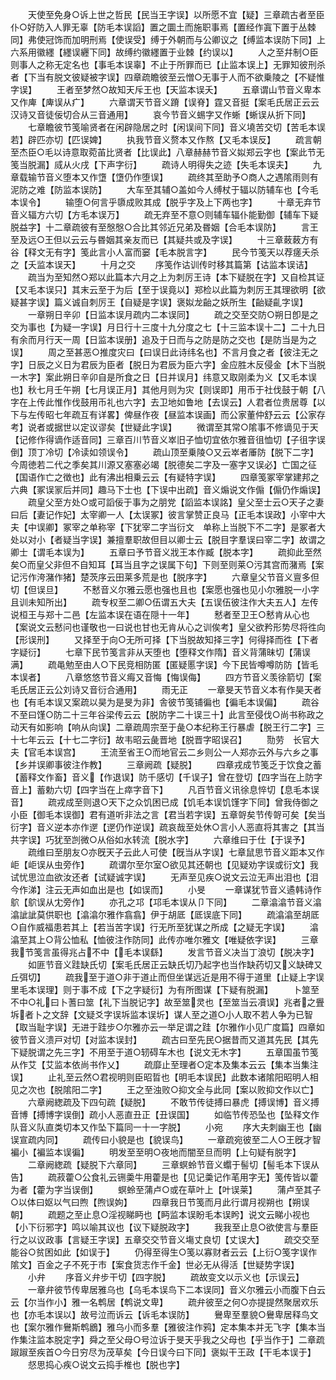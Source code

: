<!-- { "loadSidebar": true } -->
　　天使至免身○诉上世之哲民【民当王字误】以所愿不宜【疑】三章疏古者至臣仆○好防入人罪无辜【防毛本误謟】置之圜土而施职事焉【置经作寘下置于丛棘同】弗使冠饰而加明刑焉【使误受】缚于外朝而与公卿议之【缚监本误防下同】上六系用徽纆【纆误纒下同】故缚约徽纆置于业棘【约误以】
　　人之至幷制○臣则事人之称无定名也【事毛本误辜】不止于所罪而已【止监本误上】无罪知彼刑杀者【下当有脱文彼疑被字误】四章疏瞻彼至云憎○无事于人而不欲乗陵之【不疑惟字误】
　　王者至梦然○故知天斥王也【天监本误夭】
　　五章谓山节音义卑本又作庳【庳误从疒】
　　六章谓天节音义蹐【误脊】霆又音挺【案毛氏居正云云汉诗又音徒佞切合从三音通用】
　　哀今节音义蜴字又作蜥【蜥误从折下同】
　　七章瞻彼节笺喻贤者在闲辟隐居之时【闲误间下同】音义墝苦交切【苦毛本误若】辟匹亦切【匹误婢】
　　执我节音义赘本又作熬【又毛本误反】
　　疏言朝至杰臣○毛以诗意取菀苖比贤者【比误此】八章赫赫节音义姒郑云字也【案此节无笺当脱漏】烕从火戌【下声字衍】
　　疏诗人明得失之迹【失毛本误夫】
　　九章载输节音义堕本又作墯【墯仍作堕误】
　　疏终其至助予○商人之遇隂雨则有泥防之难【防监本误防】
　　大车至其辅○盖如今人缚杖于辐以防辅车也【今毛本误令】
　　输堕○何言乎隳成败其成【脱乎字及上下两也字】
　　十章无弃节音义辐方六切【方毛本误万】
　　疏无弃至不意○则辅车辐仆能勤御【辅车下疑脱益字】十二章疏彼有至慇慇○合比其邻近兄弟及昬姻【合毛本误防】
　　言王至及远○王但以云云与昬姻其亲友而已【其疑共或及字误】
　　十三章蓛蓛方有谷【释文无有字】笺此言小人富而窭【毛本脱言字】
　　民今节笺天以荐瘥夭杀之【夭监本误天】
　　十月之交
　　序笺作诂训传时移其篇第【诂监本误诘】
　　疏当为至知然○郑以此篇本六月之上为刺厉王诗【本下疑脱在字】又自检其证【又毛本误只】其末云至于为后【至于误竟以】郑检以此篇为刺厉王其理欲明【欲疑甚字误】篇义诚自刺厉王【自疑是字误】褒姒龙齝之妖所生【齝疑齓字误】
　　一章朔日辛卯【日监本误月疏内二本误同】
　　疏之交至交防○朔日卽是之交为事也【为疑一字误】月日行十三度十九分度之七【十三监本误十二】二十九日有余而月行天一周【日监本误册】追及于日而与之防是防之交也【是防当是为之误】
　　周之至甚恶○推度灾曰【曰误日此诗纬名也】不言月食之者【彼注无之字】日辰之义日为君辰为臣者【脱日为君辰为臣六字】金应胜木反侵金【木下当脱一木字】案此朔日辛卯自是所食之日【日并误月】纬意又取刚柔为义【又毛本误也】秋七月壬午朔【七月误正月】其他月则为灾【则误即】用币于社伐鼓于朝【八字在上传此惟作伐鼓用币礼也六字】去卫地如鲁地【去误云】人君者位贵居尊【以下与左传昭七年疏互有详畧】俾昼作夜【昼监本误画】而公家董仲舒云云【公家存考】说者或据世以定议谬矣【世疑此字误】
　　微谓至其常○隂事不修谪见于天【记修作得谪作适音同】三章百川节音义崒旧子恤切宜依尔雅音徂恤切【子徂字误倒】顶丁冷切【冷读如领误令】
　　疏山顶至乗陵○又云崒者厜防【脱下二字】今周徳若二代之季矣其川源又塞塞必竭【脱德矣二字及一塞字又误必】亡国之征【国语作亡之徴也】此有沸出相乗云云【有疑特字误】
　　四章笺冢宰掌建邦之六典【冢误冡后并同】趣马下士也【下误中出疏】音义煽说文作傓【傓仍作煽误】
　　疏皇父至方处○或可謟佞于事为之朋党【謟监本误詺】皇父至士云○天子之妻曰后【妻记作妃】太宰卿一人【太误冢】彼言掌赞正良马【正毛本误政】小宰中大夫【中误卿】冢宰之单称宰【下犹宰二字当衍文　单称上当脱下不二字】是冢者大处以对小【者疑当字误】兼擅羣职故但目以卿士云【脱目字羣误曰宰二字】故谓之卿士【谓毛本误为】
　　五章曰予节音义戕王本作臧【脱本字】
　　疏抑此至然矣○而皇父非但不自知耳【耳当且字之误属下句】下则至则莱○污其宫而潴焉【案记污作洿潴作猪】楚茨序云田莱多荒是也【脱序字】
　　六章皇父节音义亶多但切【但误旦】
　　不慭音义尔雅云愿也强也且也【案愿也强也见小尔雅脱一小字且训未知所出】
　　疏专权至二卿○伍谓五大夫【五误伍彼注作大夫五人】左传说桓王与郑十二邑【左监本误在语在隠十一年】
　　慭者至卫王○慭肯从心也【案说文云慭问也谨敬也一曰说也甘也无肯从心之训俟考】皇父欲矜形势尽将徃向【形误刑】
　　又择至于向○无所可择【下当脱故知择三字】何得择而徃【下者字疑衍】
　　七章下民节笺言非从天堕也【堕释文作隋】音义背蒲昧切【蒲误满】
　　疏黾勉至由人○下民竞相防匿【匿疑慝字误】今下民皆噂噂防防【皆毛本误者】
　　八章悠悠节音义痗又音悔【悔误侮】
　　四方节音义羡徐箭切【案毛氏居正云公刘诗又音衍合通用】
　　雨无正
　　一章旻天节音义本有作昊天者也【有毛本误又案疏以昊为是旻为非】舎彼节笺铺徧也【徧毛本误偏】
　　疏谷不至曰馑○防二十三年谷梁传云云【脱防字二十误三十】此言至侵伐○尚书称政之动天有如影响【响从向误】二章疏周宗至于彘○本纪称王行暴虐【脱王行二字】三十七年云云【十七二字衍】故韦昭云彘晋地【脱晋字昭误召】
　　勚劳　长官大夫【官毛本误宫】
　　王流至省王○而地官云二乡则公一人郑亦云外与六乡之事【乡并误卿事彼注作教】
　　三章阙疏【疑脱】
　　四章戎成节笺乏于饮食之蓄【蓄释文作畜】音义【作退误】防千感切【千误子】曾在登切【四字当在上防字音上】蓄勅六切【四字当在上瘁字音下】
　　凡百节音义讯徐息悴切【息毛本误音】
　　疏戎成至则退○天下之众饥困已成【饥毛本误饥馑字下同】曾我侍御之小臣【御毛本误御】君有道听非法之言【君当若字误】五章哿矣节传哿可矣【矣当衍字】音义逆本亦作遻【遻仍作逆误】疏哀哉至处休○言小人恶直将其害之【其当共字误】巧犹至剀微○从俗如水转流【脱水字】
　　六章维曰于仕【于误予】
　　疏维曰至朋友○亦旣天子云此人可使【旣当从字误】七章鼠思节音义距本又作岠【岠误从虫旁作】
　　疏谓尔至尔室○欲见其还朝也【见疑劝字误或衍文】我试忧思泣血欲汝还者【试疑诚字误】
　　无声至见疾○说文云泣无声出泪也【泪今作涕】注云无声如血出是也【如误而】
　　小旻
　　一章谋犹节音义遹韩诗作鴥【鴥误从冘旁作】
　　亦孔之邛【邛毛本误从卩下同】
　　二章潝潝节音义潝潝訿訿莫供职也【潝潝尔雅作翕翕】伊于胡厎【厎误底下同】
　　疏潝潝至胡厎○自作威福患若其上【若当苦字误】行无所至犹谋之所成【之疑无字误】
　　潝潝至其上○背公恤私【恤彼注作防同】此传亦唯尔雅文【唯疑依字误】
　　三章我节笺言虽得兆占不中【毛本误繇】
　　发言节音义决当丁浪切【脱决字】
　　如匪节音义跬缺氏切【案毛氏居正云缺氏切乃起字也当作缺药切又义缺碑又丘弭切】
　　疏我至于道○非于道止而但坐谋远近是用不得于道里【止疑上字误里毛本误理】则于事不成【下之字疑衍】为有所图谋【下疑有脱漏】
　　卜筮至不中○礼曰卜蓍曰筮【礼下当脱记字】故至筮灵也【至筮当云凟误】兆者之舋坼者卜之文辞【文疑爻字误坼监本误圻】谋人至之道○小人取不若人争为已智【取当耻字误】无进于跬步○尔雅亦云一举足谓之跬【尔雅作小见广度篇】四章如彼节音义溃戸对切【对监本误封】
　　疏古曰至先民○据昔而又道其先民【其先下疑脱谓之先三字】不用至于道○轫碍车木也【说文无木字】
　　五章国虽节笺从作艾【艾监本依尚书作乂】
　　疏靡止至理者○定本及集本云云【集本当集注误】
　　止礼至云然○君视明则臣昭晢也【明毛本误民】此数本诸隂阳昭明人相见之次也【脱隂阳二字】
　　王之至浊败○抑文全与此同【案以败抑文作以亡】
　　六章阙緫疏及下四句疏【疑脱】
　　不敢节传徒搏曰暴虎【搏误博】音义搏音博【搏博字误倒】疏小人恶直丑正【丑误国】
　　如临节传恐坠也【坠释文作队音义队直类切本又作坠下篇同一十一字脱】
　　小宛
　　序大夫刺幽王也【幽误宣疏内同】
　　疏传曰小貌是也【貌误鸟】
　　一章疏宛彼至二人○王旣才智褊小【褊监本误徧】
　　明发至至明○夜地而闇至旦而明【上句疑有脱字】
　　二章阙緫疏【疑脱下六章同】
　　三章螟蛉节音义蠮于髻切【髻毛本下误从告】
　　疏菽藿○公食礼云铏羮牛用藿是也【见记羮记作芼用字无】笺传皆以藿为者【藿为字当误倒】
　　螟蛉至蒲卢○或在草叶上【叶误莱】
　　蒲卢至其子○以体曰妪以气曰煦【煦误姁】
　　四章我日节笺而月此行谓月视朔也【朔误朝】
　　疏题之至止息○淫视睇眄也【眄监本误盼毛本误盻】说文云睇小视也【小下衍邪字】鸣以喻其议也【议下疑脱政字】
　　我我至止息○欲使言与羣臣行之以议政事【言疑王字误】五章交交节音义塲丈良切【丈误大】
　　疏交交至能谷○贫困如此【如误于】
　　仍得至得生○笺以寡财者云云【上衍○笺字误作隂文】百金之子不死于市【案食货志作千金】世必无从得活【世疑势字误】
　　小弁
　　序音义弁步干切【四字脱】
　　疏故变文以示义也【示误云】
　　一章弁彼节传卑居雅乌也【乌毛本误鸟下二本误同】音义尔雅云小而腹下白云云【尔当作小】雅一名鹎居【鹎说文卑】
　　疏弁彼至之何○亦提提然聚居欢乐也【亦毛本误以】故号泣而诉云【诉毛本误防】
　　鸒卑至羣貌○鸒卑居释鸟文也【案尔雅作鸒斯鹎鶋】雅乌小而多羣【雅彼注作鸦】定本集本并无飞字【集本当作集注监本脱定字】舜之至父母○号泣诉于旻天乎我之父母也【乎当作于】二章疏踧踧至疾首○今日穷尽为茂草矣【今日误今曰下同】褒姒干王政【干毛本误于】
　　惄思捣心疾○说文云捣手椎也【脱也字】
